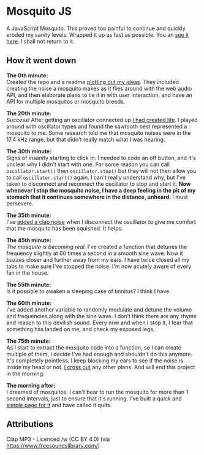 # Mosquito JS

A JavaScript Mosquito. This proved too painful to continue and quickly eroded my sanity levels. Wrapped it up as fast as possible. You an [see it here](http://tholman.com/mosquito-js). I shall not return to it.

## How it went down

**The 0th minute:**  
Created the repo and a readme [plotting out my ideas](https://github.com/tholman/mosquito-js/commit/a684f6e621cc144c5d3e3dd34cb9305309476c3a). They included creating the noise a mosquito makes as it flies around with the web audio API, and then elaborate plans to tie it in with user interaction, and have an API for multiple mosquitos or mosquito breeds.

**The 20th minute:**  
*Success!* After getting an oscillator connected up [I had created life](https://github.com/tholman/mosquito-js/commit/717bee29ad464a26f73eea73a28d1fff5910b03d). I played around with oscillator types and found the sawtooth best represented a mosquito to me. Some research told me that mosquito noises were in the 17.4 kHz range, but that didn't really match what I was hearing.

**The 30th minute:**  
Signs of insanity starting to click in. I needed to code an off button, and it's unclear why I didn't start with one. For some reason you can call `oscillator.start()` then `oscillator.stop()` but they will not then allow you to call `oscillator.start()` again. I can't really understand why, but I've taken to disconnect and reconnect the oscillator to stop and start it. **Now whenever I stop the mosquito noise, I have a deep feeling in the pit of my stomach that it continues somewhere in the distance, unheard.** I must persevere.

**The 35th minute:**  
I've [added a clap noise](https://github.com/tholman/mosquito-js/commit/db4578489880e10f148218c2d319b93adcdcca9d) when I disconnect the oscillator to give me comfort that the mosquito has been squished. It helps.

**The 45th minute:**  
*The mosquito is becoming real.* I've created a function that detunes the frequency slightly at 60 times a second in a smooth sine wave. Now it buzzes closer and further away from my ears. I have twice closed all my tabs to make sure I've stopped the noise. I'm now acutely aware of every fan in the house.

**The 55th minute:**  
Is it possible to awaken a sleeping case of tinnitus? I think I have.

**The 60th minute:**  
I've added another variable to randomly modulate and detune the volume and frequencies along with the sine wave. I don't think there are any rhyme and reason to this devilish sound. Every now and when I stop it, I fear that something has landed on me, and check my exposed legs.

**The 75th minute:**  
As I start to extract the mosquito code into a function, so I can create multiple of them, I decide I've had enough and shouldn't do this anymore. It's completely pointless. I keep blocking my ears to see if the noise is inside my head or not. [I cross out](https://github.com/tholman/mosquito-js/commit/a36de0b35812a9358d4e503decb0536755259ffc) any other plans. And will end this project in the morning.

**The morning after:**  
I dreamed of mosquitos. I can't bear to run the mosquito for more than 1 second intervals, just to ensure that it's running. I've built a quick and [simple page for it](http://tholman.com/mosquito-js) and have called it quits.

## Attributions
Clap MP3 - Licenced /w (CC BY 4.0) (via https://www.freesoundslibrary.com/)
